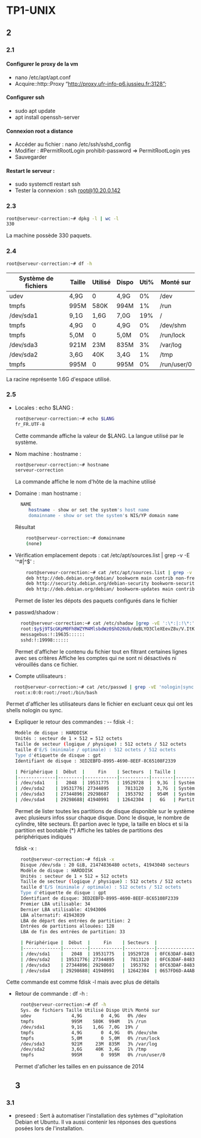 # TP1-UNIX

## 2


### 2.1 
#### Configurer le proxy de la vm
- nano /etc/apt/apt.conf
- Acquire::http::Proxy “http://proxy.ufr-info-p6.jussieu.fr:3128”;

#### Configurer ssh 
- sudo apt update
- apt install openssh-server

#### Connexion root a distance
- Accéder au fichier : nano /etc/ssh/sshd_config
- Modifier : #PermitRootLogin prohibit-password => PermitRootLogin yes
- Sauvegarder

#### Restart le serveur : 
- sudo systemctl restart ssh
- Tester la connexion : ssh root@10.20.0.142

### 2.3
```bash
root@serveur-correction:~# dpkg -l | wc -l
330
```
La machine possède 330 paquets.



### 2.4
```bash
root@serveur-correction:~# df -h
```
| Système de fichiers | Taille | Utilisé | Dispo | Uti% | Monté sur     |
|---------------------|--------|---------|-------|------|---------------|
| udev                |  4,9G  |    0    |  4,9G |  0%  | /dev          |
| tmpfs               | 995M   |  580K   | 994M  |  1%  | /run          |
| /dev/sda1           |  9,1G  |  1,6G   |  7,0G | 19%  | /             |
| tmpfs               |  4,9G  |    0    |  4,9G |  0%  | /dev/shm      |
| tmpfs               |  5,0M  |    0    |  5,0M |  0%  | /run/lock     |
| /dev/sda3           | 921M   |   23M   | 835M  |  3%  | /var/log      |
| /dev/sda2           |  3,6G  |   40K   |  3,4G |  1%  | /tmp          |
| tmpfs               | 995M   |    0    | 995M  |  0%  | /run/user/0   |

La racine représente 1.6G d'espace utilisé.

### 2.5

- Locales : echo $LANG : 
    ```bash
    root@serveur-correction:~# echo $LANG  
    fr_FR.UTF-8
    ```
  Cette commande affiche la valeur de $LANG. La langue utilisé par le système.
  
- Nom machine : hostname :
    ```bash
    root@serveur-correction:~# hostname
    serveur-correction
    ```
  La commande affiche le nom d'hôte de la machine utilisé
  
- Domaine : man hostname :
  ```bash
    NAME
       hostname - show or set the system's host name
       domainname - show or set the system's NIS/YP domain name
  ```
    Résultat
  ```bash
      root@serveur-correction:~# domainname
      (none)
  ```
  
- Vérification emplacement depots : cat /etc/apt/sources.list | grep -v -E '^#|^$' :
  ```bash
      root@serveur-correction:~# cat /etc/apt/sources.list | grep -v -E '^#|^$'
      deb http://deb.debian.org/debian/ bookworm main contrib non-free non-free-firmware
      deb http://security.debian.org/debian-security bookworm-security main contrib non-free non-free-firmware
      deb http://deb.debian.org/debian/ bookworm-updates main contrib non-free non-free-firmware
  ```
  Permet de lister les dépots des paquets configurés dans le fichier
  
- passwd/shadow :
  ```bash
    root@serveur-correction:~# cat /etc/shadow |grep -vE ':\*:|:!\*:'
    root:$y$j9T$cGKpM0Fh8WZYM4MlsbdWz0$hO26Ub/deBLYO3CleXEevZ8v/V.ItKMLsZ274x5BMtA:19635:0:99999:7:::
    messagebus:!:19635::::::
    sshd:!:19998::::::
  ```
  Permet d'afficher le contenu du fichier tout en filtrant certaines lignes avec ses critères
  Affiche les comptes qui ne sont ni désactivés ni vérouillés dans ce fichier.
  
- Compte utilisateurs :
 ```bash
    root@serveur-correction:~# cat /etc/passwd | grep -vE 'nologin|sync'
    root:x:0:0:root:/root:/bin/bash
  ```
  Permet d'afficher les utilisateurs dans le fichier en excluant ceux qui ont les shells nologin ou sync.
  
- Expliquer le retour des commandes :
    -- fdisk -l :
  ```bash
  Modèle de disque : HARDDISK        
  Unités : secteur de 1 × 512 = 512 octets
  Taille de secteur (logique / physique) : 512 octets / 512 octets
  taille d'E/S (minimale / optimale) : 512 octets / 512 octets
  Type d'étiquette de disque : gpt
  Identifiant de disque : 3ED2EBFD-8995-4690-8EEF-8C65108F2339

  | Périphérique |  Début  |     Fin    | Secteurs  | Taille |           Type            |
  |--------------|---------|------------|-----------|--------|---------------------------|
  | /dev/sda1    |   2048  | 19531775   | 19529728  |  9,3G  | Système de fichiers Linux  |
  | /dev/sda2    | 19531776| 27344895   |  7813120  |  3,7G  | Système de fichiers Linux  |
  | /dev/sda3    | 27344896| 29298687   |  1953792  |  954M  | Système de fichiers Linux  |
  | /dev/sda4    | 29298688| 41940991   | 12642304  |   6G   | Partition d'échange Linux  |
  ```
  Permet de lister toutes les partitions de disque disponible sur le système avec plusieurs infos ssur chaque disque.
  Donc le disque, le nombre de cylindre, tête secteurs.
  Et partion avec le type, la taille en blocs et si la partition est bootable (*)
  Affiche les tables de partitions des périphériques indiqués
  
    fdisk -x :
  ```bash
    root@serveur-correction:~# fdisk -x
    Disque /dev/sda : 20 GiB, 21474836480 octets, 41943040 secteurs
    Modèle de disque : HARDDISK        
    Unités : secteur de 1 × 512 = 512 octets
    Taille de secteur (logique / physique) : 512 octets / 512 octets
    taille d'E/S (minimale / optimale) : 512 octets / 512 octets
    Type d'étiquette de disque : gpt
    Identifiant de disque: 3ED2EBFD-8995-4690-8EEF-8C65108F2339
    Premier LBA utilisable: 34
    Dernier LBA utilisable: 41943006
    LBA alternatif: 41943039
    LBA de départ des entrées de partition: 2
    Entrées de partitions allouées: 128
    LBA de fin des entrées de partition: 33

    | Périphérique |  Début  |     Fin    | Secteurs  |                Type-UUID                |                  UUID                  |       Nom        |
    |--------------|---------|------------|-----------|-----------------------------------------|----------------------------------------|------------------|
    | /dev/sda1    |   2048  | 19531775   | 19529728  | 0FC63DAF-8483-4772-8E79-3D69D8477DE4    | 7202EEDF-B999-47CC-BE80-70C80C2C83B0   | la racine        |
    | /dev/sda2    | 19531776| 27344895   |  7813120  | 0FC63DAF-8483-4772-8E79-3D69D8477DE4    | 346085A8-A5AE-48BA-B6B7-BDA598DD7465   | espace tempo     |
    | /dev/sda3    | 27344896| 29298687   |  1953792  | 0FC63DAF-8483-4772-8E79-3D69D8477DE4    | 8F880167-DE17-4896-BB95-EE5AAC9E2E9A   | les logs         |
    | /dev/sda4    | 29298688| 41940991   | 12642304  | 0657FD6D-A4AB-43C4-84E5-0933C84B4F4F    | 68C18C76-59A6-45DF-A745-F87FD1D412DA   | ma swap          |
  ```
Cette commande est comme fdisk -l mais avec plus de détails 

- Retour de commande : df -h :
  ```bash
    root@serveur-correction:~# df -h
    Sys. de fichiers Taille Utilisé Dispo Uti% Monté sur
    udev               4,9G       0  4,9G   0% /dev
    tmpfs              995M    580K  994M   1% /run
    /dev/sda1          9,1G    1,6G  7,0G  19% /
    tmpfs              4,9G       0  4,9G   0% /dev/shm
    tmpfs              5,0M       0  5,0M   0% /run/lock
    /dev/sda3          921M     23M  835M   3% /var/log
    /dev/sda2          3,6G     40K  3,4G   1% /tmp
    tmpfs              995M       0  995M   0% /run/user/0
  ```
  Permet d'aficher les tailles en en puissance de 2014

  ## 3

### 3.1
  - preseed : Sert à automatiser l'installation des sytèmes d'"xploitation Debian et Ubuntu.
  Il va aussi contenir les réponses des questions posées lors de l'installation.

   
              



  







